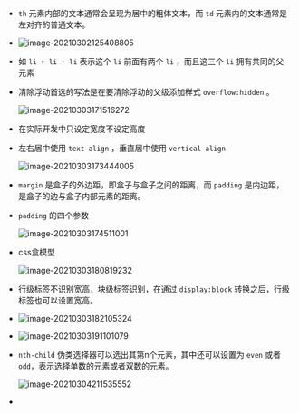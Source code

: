 + `th` 元素内部的文本通常会呈现为居中的粗体文本，而 `td` 元素内的文本通常是左对齐的普通文本。

+ ![image-20210302125408805](https://cdn.jsdelivr.net/gh/smallzhong/picgo-pic-bed/image-20210302125408805.png)

+ 如 `li + li + li` 表示这个 `li` 前面有两个 `li` ，而且这三个 `li` 拥有共同的父元素

+ 清除浮动首选的写法是在要清除浮动的父级添加样式 `overflow:hidden` 。

  ![image-20210303171516272](https://cdn.jsdelivr.net/gh/smallzhong/picgo-pic-bed/image-20210303171516272.png)

+ 在实际开发中只设定宽度不设定高度

+ 左右居中使用 `text-align` ，垂直居中使用 `vertical-align`

  ![image-20210303173444005](https://cdn.jsdelivr.net/gh/smallzhong/picgo-pic-bed/image-20210303173444005.png)

+ `margin` 是盒子的外边距，即盒子与盒子之间的距离，而 `padding` 是内边距，是盒子的边与盒子内部元素的距离。

+ `padding` 的四个参数

  ![image-20210303174511001](https://cdn.jsdelivr.net/gh/smallzhong/picgo-pic-bed/image-20210303174511001.png)

+ css盒模型

  ![image-20210303180819232](https://cdn.jsdelivr.net/gh/smallzhong/picgo-pic-bed/image-20210303180819232.png)

+ 行级标签不识别宽高，块级标签识别，在通过 `display:block` 转换之后，行级标签也可以设置宽高。

+ ![image-20210303182105324](https://cdn.jsdelivr.net/gh/smallzhong/picgo-pic-bed/image-20210303182105324.png)

+ ![image-20210303191101079](https://cdn.jsdelivr.net/gh/smallzhong/picgo-pic-bed/image-20210303191101079.png)

+ `nth-child` 伪类选择器可以选出其第n个元素，其中还可以设置为 `even` 或者 `odd`，表示选择单数的元素或者双数的元素。

  ![image-20210304211535552](https://cdn.jsdelivr.net/gh/smallzhong/picgo-pic-bed/image-20210304211535552.png)
  
+ 